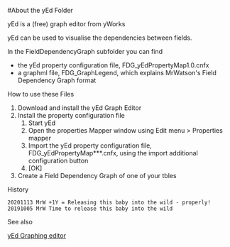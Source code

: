 #About the yEd Folder

yEd is a (free) graph editor from yWorks

yEd can be used to visualise the dependencies between fields.

In the FieldDependencyGraph subfolder you can find 

- the yEd property configuration file, FDG_yEdPropertyMap1.0.cnfx
- a graphml file, FDG_GraphLegend, which explains MrWatson's Field Dependency Graph format 

How to use these Files

1. Download and install the yEd Graph Editor
2. Install the property configuration file
   1. Start yEd
   2. Open the properties Mapper window using Edit menu > Properties mapper
   3. Import the yEd property configuration file, FDG_yEdPropertyMap***.cnfx, using the import additional configuration button
   4. [OK]
3. Create a Field Dependency Graph of one of your tbles

History

    20201113 MrW +1Y = Releasing this baby into the wild - properly!
    20191005 MrW Time to release this baby into the wild

See also

[yEd Graphing editor](https://www.yworks.com/products/yed)